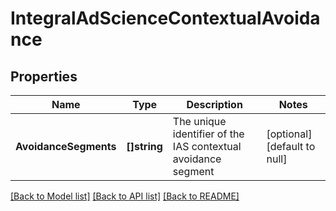 # IntegralAdScienceContextualAvoidance

## Properties
Name | Type | Description | Notes
------------ | ------------- | ------------- | -------------
**AvoidanceSegments** | **[]string** | The unique identifier of the IAS contextual avoidance segment | [optional] [default to null]

[[Back to Model list]](../README.md#documentation-for-models) [[Back to API list]](../README.md#documentation-for-api-endpoints) [[Back to README]](../README.md)

